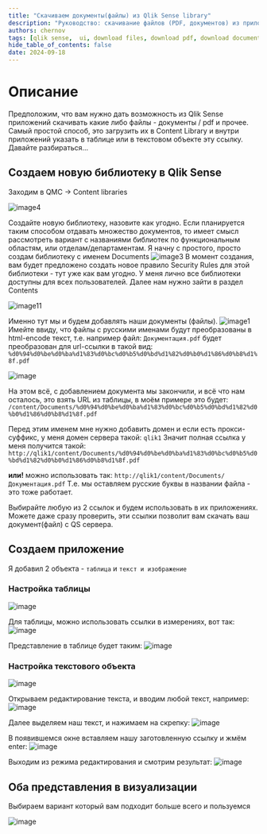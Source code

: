 ```yaml
---
title: "Скачиваем документы(файлы) из Qlik Sense library"
description: "Руководство: скачивание файлов (PDF, документов) из приложений Qlik Sense. Настройка Content Library, URL-ссылок в таблицах и текстовых объектах для загрузки."
authors: chernov
tags: [qlik sense,  ui, download files, download pdf, download documents]
hide_table_of_contents: false
date: 2024-09-18
---
```

# Описание

Предположим, что вам нужно дать возможность из Qlik Sense приложений скачивать какие либо файлы - документы / pdf и прочее.
Самый простой способ, это загрузить их в Content Library и внутри приложений указать в таблице или в текстовом объекте эту ссылку.
Давайте разбираться...
<!-- truncate -->
## Создаем новую библиотеку в Qlik Sense

Заходим в QMC -> Content libraries

![image4](/img/blog/2024/09-18/24E16CA8-E024-4133-854A-C7E07DD9C7C5.png)

Создайте новую библиотеку, назовите как угодно.
Если планируется таким способом отдавать множество документов, то имеет смысл рассмотреть вариант с названиями библиотек по функциональным областям, или отделам/департаментам.
Я начну с простого, просто создам библиотеку с именем Documents
![image3](/img/blog/2024/09-18/77093D26-D887-4CBA-B2D3-B7E34D4F0ABA.png)
В момент создания, вам будет предложено создать новое правило Security Rules для этой библиотеки - тут уже как вам угодно. У меня лично все библиотеки доступны для всех пользователей.
Далее нам нужно зайти в раздел Contents

![image11](/img/blog/2024/09-18/Pasted_image_20240918204604.png)

Именно тут мы и будем добавлять наши документы (файлы).
![image1](/img/blog/2024/09-18/Pasted_image_20240918204659.png)
Имейте ввиду, что файлы с русскими именами будут преобразованы в html-encode текст, т.е. например файл: `Документация.pdf` будет преобразован для url-ссылки в такой вид: `%d0%94%d0%be%d0%ba%d1%83%d0%bc%d0%b5%d0%bd%d1%82%d0%b0%d1%86%d0%b8%d1%8f.pdf`

![image](/img/blog/2024/09-18/ADD14128-453D-4688-9BF5-30F13F7DFFAB.png)

На этом всё, с добавлением документа мы закончили, и всё что нам осталось, это взять URL из таблицы, в моём примере это будет:
`/content/Documents/%d0%94%d0%be%d0%ba%d1%83%d0%bc%d0%b5%d0%bd%d1%82%d0%b0%d1%86%d0%b8%d1%8f.pdf`

Перед этим именем мне нужно добавить домен и если есть прокси-суффикс, у меня домен сервера такой: `qlik1`
Значит полная ссылка у меня получится такой:
`http://qlik1/content/Documents/%d0%94%d0%be%d0%ba%d1%83%d0%bc%d0%b5%d0%bd%d1%82%d0%b0%d1%86%d0%b8%d1%8f.pdf`

**или!** можно  использовать так: `http://qlik1/content/Documents/Документация.pdf`
Т.е. мы оставляем русские буквы в названии файла - это тоже работает.

Выбирайте любую из 2 ссылок и будем использовать в их приложениях.
Можете даже сразу проверить, эти ссылки позволит вам скачать ваш документ(файл) с QS сервера.

## Создаем приложение

Я добавил 2 объекта - `таблица` и `текст и изображение`

### Настройка таблицы

![image](/img/blog/2024/09-18/F69B3CC5-EB2E-4D85-8955-A6F5DF9C1C9D.png)

Для таблицы, можно использовать ссылки в измерениях, вот так:
![image](/img/blog/2024/09-18/Pasted_image_20240918205701.png)

Представление в таблице будет таким:
![image](/img/blog/2024/09-18/784CBCD7-3285-46DE-9D4E-F64D09FABB88.png)

### Настройка текстового объекта

![image](/img/blog/2024/09-18/F196F2DE-0077-4DEB-A32A-E1997C788377.png)

Открываем редактирование текста, и вводим любой текст, например:
![image](/img/blog/2024/09-18/CF2258A6-C8EC-422D-8375-1E7F5E742394.png)

Далее выделяем наш текст, и нажимаем на скрепку:
![image](/img/blog/2024/09-18/Pasted_image_20240918205932.png)

В появившемся окне вставляем нашу заготовленную ссылку и жмём enter:
![image](/img/blog/2024/09-18/2F3AF2EF-4D00-499F-B8B2-A62FE4F429F8.png)

Выходим из режима редактирования и смотрим результат:
![image](/img/blog/2024/09-18/91E3FB47-6D96-4FB2-9B38-560A6789535D.png)

## Оба представления в визуализации
Выбираем вариант который вам подходит больше всего и пользуемся

![image](/img/blog/2024/09-18/63AF188E-51E5-44BA-AEC6-FDC61D1F8FC1.png)
